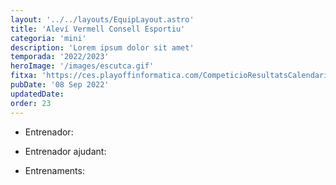 ```yaml
---
layout: '../../layouts/EquipLayout.astro'
title: 'Aleví Vermell Consell Esportiu'
categoria: 'mini'
description: 'Lorem ipsum dolor sit amet'
temporada: '2022/2023'
heroImage: '/images/escutca.gif'
fitxa: 'https://ces.playoffinformatica.com/CompeticioResultatsCalendariWeb.php?accio=accio_competicio_publica_resultats&idGrup=755&idTemporada=9&apartat=calendari'
pubDate: '08 Sep 2022'
updatedDate:
order: 23
---
```


- Entrenador:

- Entrenador ajudant:

- Entrenaments:
